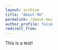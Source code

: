 ```yaml
---
layout: archive
title: "About Me"
permalink: /about-me/
author_profile: false
redirect_from:
---
```


This is a test! 